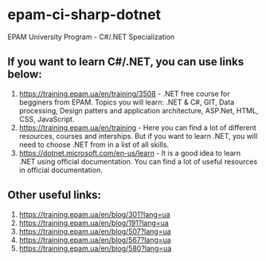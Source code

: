 # epam-ci-sharp-dotnet
EPAM University Program - C#/.NET Specialization

## If you want to learn C#/.NET, you can use links below:
1. https://training.epam.ua/en/training/3508 - .NET free course for begginers from EPAM. Topics you will learn: .NET & C#, GIT, Data processing, Design patters and application architecture, ASP.Net, HTML, CSS, JavaScript.
2. https://training.epam.ua/en/training - Here you can find a lot of different resources, courses and interships. But if you want to learn .NET, you will need to choose .NET from in a list of all skills.
3. https://dotnet.microsoft.com/en-us/learn - It is a good idea to learn .NET using official documentation. You can find a lot of useful resources in official documentation.

## Other useful links:
1. https://training.epam.ua/en/blog/301?lang=ua
2. https://training.epam.ua/en/blog/191?lang=ua
3. https://training.epam.ua/en/blog/507?lang=ua
4. https://training.epam.ua/en/blog/567?lang=ua
5. https://training.epam.ua/en/blog/580?lang=ua
